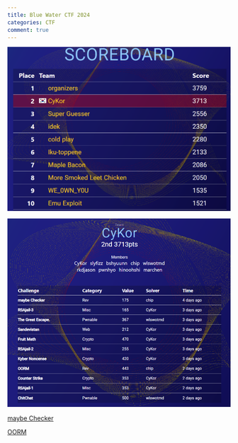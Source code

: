 ```yaml
---
title: Blue Water CTF 2024
categories: CTF
comment: true
---
```


![image.png](/CTF/bwctf%202024/img/image.png)

![image.png](/CTF/bwctf%202024/img/image%201.png)

[maybe Checker](/CTF/bwctf%202024/maybe_Checker)

[OORM](/CTF/bwctf%202024/OORM)